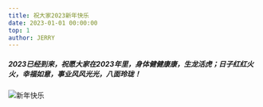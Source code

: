 ```yaml
---
title: 祝大家2023新年快乐
date: 2023-01-01 00:00:00
top: 1
author: JERRY
---
```


##### 2023已经到来，祝愿大家在2023年里，身体健健康康，生龙活虎；日子红红火火，幸福如意，事业风风光光，八面玲珑！

![新年快乐](https://photo.16pic.com/00/93/90/16pic_9390417_b.jpg)
